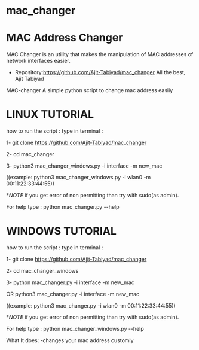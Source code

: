 # mac_changer
 MAC Address Changer
 =============== 
 MAC Changer is an utility that makes the manipulation of MAC addresses of network interfaces easier. 
 - Repository:https://github.com/Ajit-Tabiyad/mac_changer
 All the best, Ajit Tabiyad


MAC-changer
A simple python script to change mac address easily


****LINUX TUTORIAL****
========================
how to run the script :
type in terminal :

1- git clone https://github.com/Ajit-Tabiyad/mac_changer

2- cd mac_changer

3- python3 mac_changer_windows.py -i interface -m new_mac

((example: python3 mac_changer_windows.py -i wlan0 -m 00:11:22:33:44:55))




**NOTE* if you get error of non permitting than try with sudo(as admin).


For help type : python mac_changer.py --help



****WINDOWS TUTORIAL****
========================
how to run the script :
type in terminal :

1- git clone https://github.com/Ajit-Tabiyad/mac_changer

2- cd mac_changer_windows



3- python mac_changer.py -i interface -m new_mac

OR python3 mac_changer.py -i interface -m new_mac

((example: python3 mac_changer.py -i wlan0 -m 00:11:22:33:44:55))

**NOTE* if you get error of non permitting than try with sudo(as admin).

For help type : python mac_changer_windows.py --help

What It does:
-changes your mac address customly
